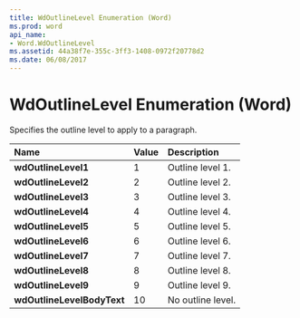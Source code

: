 ```yaml
---
title: WdOutlineLevel Enumeration (Word)
ms.prod: word
api_name:
- Word.WdOutlineLevel
ms.assetid: 44a38f7e-355c-3ff3-1408-0972f20778d2
ms.date: 06/08/2017
---
```



# WdOutlineLevel Enumeration (Word)

Specifies the outline level to apply to a paragraph.



|**Name**|**Value**|**Description**|
|:-----|:-----|:-----|
| **wdOutlineLevel1**|1|Outline level 1.|
| **wdOutlineLevel2**|2|Outline level 2.|
| **wdOutlineLevel3**|3|Outline level 3.|
| **wdOutlineLevel4**|4|Outline level 4.|
| **wdOutlineLevel5**|5|Outline level 5.|
| **wdOutlineLevel6**|6|Outline level 6.|
| **wdOutlineLevel7**|7|Outline level 7.|
| **wdOutlineLevel8**|8|Outline level 8.|
| **wdOutlineLevel9**|9|Outline level 9.|
| **wdOutlineLevelBodyText**|10|No outline level.|

